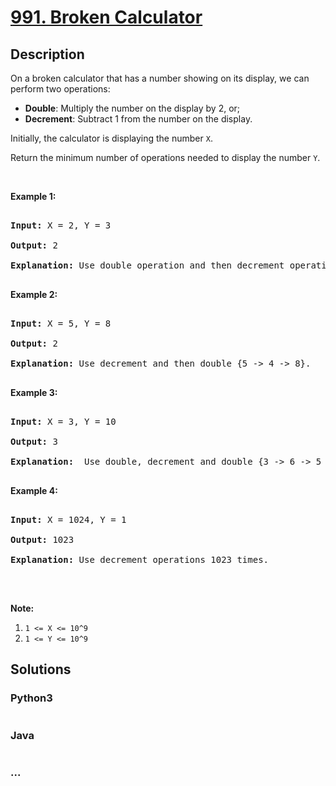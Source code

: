 # [991. Broken Calculator](https://leetcode.com/problems/broken-calculator)



## Description

<p>On a broken calculator that has a number showing on its display, we can perform two operations:</p>



<ul>
	<li><strong>Double</strong>: Multiply the number on the display by 2, or;</li>
	<li><strong>Decrement</strong>: Subtract 1 from the number on the display.</li>
</ul>



<p>Initially, the calculator is displaying the number <code>X</code>.</p>



<p>Return the minimum number of operations needed to display the number <code>Y</code>.</p>



<p>&nbsp;</p>



<p><strong>Example 1:</strong></p>



<pre>

<strong>Input: </strong>X = <span id="example-input-1-1">2</span>, Y = <span id="example-input-1-2">3</span>

<strong>Output: </strong><span id="example-output-1">2</span>

<strong>Explanation: </strong>Use double operation and then decrement operation {2 -&gt; 4 -&gt; 3}.

</pre>



<p><strong>Example 2:</strong></p>



<pre>

<strong>Input: </strong>X = <span id="example-input-2-1">5</span>, Y = <span id="example-input-2-2">8</span>

<strong>Output: </strong><span id="example-output-2">2</span>

<strong>Explanation: </strong>Use decrement and then double {5 -&gt; 4 -&gt; 8}.

</pre>



<p><strong>Example 3:</strong></p>



<pre>

<strong>Input: </strong>X = <span id="example-input-3-1">3</span>, Y = <span id="example-input-3-2">10</span>

<strong>Output: </strong><span id="example-output-3">3</span>

<strong>Explanation: </strong> Use double, decrement and double {3 -&gt; 6 -&gt; 5 -&gt; 10}.

</pre>



<p><strong>Example 4:</strong></p>



<pre>

<strong>Input: </strong>X = <span id="example-input-4-1">1024</span>, Y = <span id="example-input-4-2">1</span>

<strong>Output: </strong><span id="example-output-4">1023</span>

<strong>Explanation: </strong>Use decrement operations 1023 times.

</pre>



<p>&nbsp;</p>



<p><strong>Note:</strong></p>



<ol>
	<li><code>1 &lt;= X &lt;= 10^9</code></li>
	<li><code>1 &lt;= Y &lt;= 10^9</code></li>
</ol>

## Solutions

<!-- tabs:start -->

### **Python3**

```python

```

### **Java**

```java

```

### **...**

```

```

<!-- tabs:end -->
